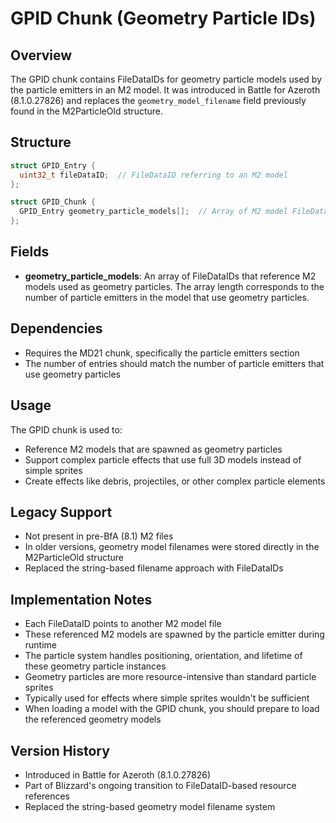 # GPID Chunk (Geometry Particle IDs)

## Overview
The GPID chunk contains FileDataIDs for geometry particle models used by the particle emitters in an M2 model. It was introduced in Battle for Azeroth (8.1.0.27826) and replaces the `geometry_model_filename` field previously found in the M2ParticleOld structure.

## Structure
```cpp
struct GPID_Entry {
  uint32_t fileDataID;  // FileDataID referring to an M2 model
};

struct GPID_Chunk {
  GPID_Entry geometry_particle_models[];  // Array of M2 model FileDataIDs
};
```

## Fields
- **geometry_particle_models**: An array of FileDataIDs that reference M2 models used as geometry particles. The array length corresponds to the number of particle emitters in the model that use geometry particles.

## Dependencies
- Requires the MD21 chunk, specifically the particle emitters section
- The number of entries should match the number of particle emitters that use geometry particles

## Usage
The GPID chunk is used to:
- Reference M2 models that are spawned as geometry particles
- Support complex particle effects that use full 3D models instead of simple sprites
- Create effects like debris, projectiles, or other complex particle elements

## Legacy Support
- Not present in pre-BfA (8.1) M2 files
- In older versions, geometry model filenames were stored directly in the M2ParticleOld structure
- Replaced the string-based filename approach with FileDataIDs

## Implementation Notes
- Each FileDataID points to another M2 model file
- These referenced M2 models are spawned by the particle emitter during runtime
- The particle system handles positioning, orientation, and lifetime of these geometry particle instances
- Geometry particles are more resource-intensive than standard particle sprites
- Typically used for effects where simple sprites wouldn't be sufficient
- When loading a model with the GPID chunk, you should prepare to load the referenced geometry models

## Version History
- Introduced in Battle for Azeroth (8.1.0.27826)
- Part of Blizzard's ongoing transition to FileDataID-based resource references
- Replaced the string-based geometry model filename system 